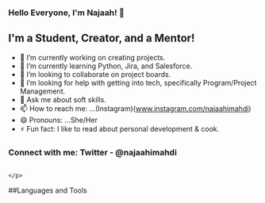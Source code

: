 ### Hello Everyone, I'm Najaah! 👋

## I'm a Student, Creator, and a Mentor!

- 🔭 I’m currently working on creating projects.
- 🌱 I’m currently learning Python, Jira, and Salesforce.
- 👯 I’m looking to collaborate on project boards.
- 🤔 I’m looking for help with getting into tech, specifically Program/Project Management.
- 💬 Ask me about soft skills.
- 📫 How to reach me: ...(Instagram)(www.instagram.com/najaahimahdi)
- 😄 Pronouns: ...She/Her
- ⚡ Fun fact: I like to read about personal development & cook. 

### Connect with me: Twitter - @najaahimahdi

                                                                                                                     </p>
##Languages and Tools
